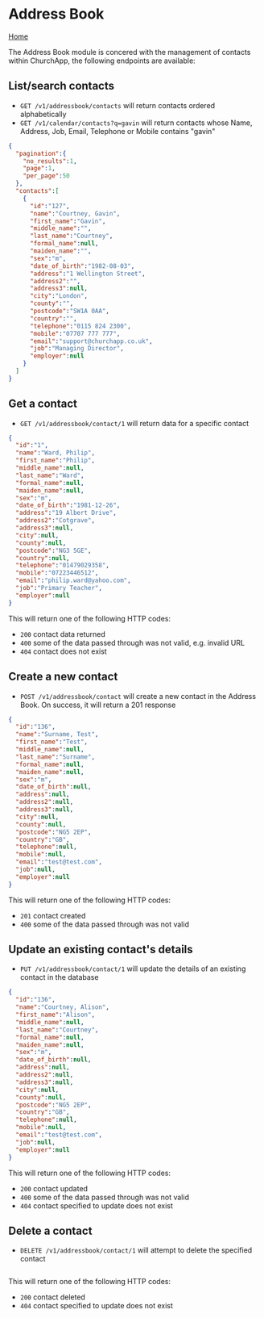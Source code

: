 # Address Book

[Home](https://github.com/ChurchApp/churchapp-api)

The Address Book module is concered with the management of contacts within ChurchApp, the following endpoints are available:

## List/search contacts

* `GET /v1/addressbook/contacts` will return contacts ordered alphabetically
* `GET /v1/calendar/contacts?q=gavin` will return contacts whose Name, Address, Job, Email, Telephone or Mobile contains "gavin"

```json
{
  "pagination":{
    "no_results":1,
    "page":1,
    "per_page":50
  },
  "contacts":[
    {
      "id":"127",
      "name":"Courtney, Gavin",
      "first_name":"Gavin",
      "middle_name":"",
      "last_name":"Courtney",
      "formal_name":null,
      "maiden_name":"",
      "sex":"m",
      "date_of_birth":"1982-08-03",
      "address":"1 Wellington Street",
      "address2":"",
      "address3":null,
      "city":"London",
      "county":"",
      "postcode":"SW1A 0AA",
      "country":"",
      "telephone":"0115 824 2300",
      "mobile":"07707 777 777",
      "email":"support@churchapp.co.uk",
      "job":"Managing Director",
      "employer":null
    }
  ]
}
```


## Get a contact

* `GET /v1/addressbook/contact/1` will return data for a specific contact

```json
{
  "id":"1",
  "name":"Ward, Philip",
  "first_name":"Philip",
  "middle_name":null,
  "last_name":"Ward",
  "formal_name":null,
  "maiden_name":null,
  "sex":"m",
  "date_of_birth":"1981-12-26",
  "address":"19 Albert Drive",
  "address2":"Cotgrave",
  "address3":null,
  "city":null,
  "county":null,
  "postcode":"NG3 5GE",
  "country":null,
  "telephone":"01479029358",
  "mobile":"07223446512",
  "email":"philip.ward@yahoo.com",
  "job":"Primary Teacher",
  "employer":null
}
```

This will return one of the following HTTP codes:

* `200` contact data returned
* `400` some of the data passed through was not valid, e.g. invalid URL
* `404` contact does not exist

## Create a new contact

* `POST /v1/addressbook/contact` will create a new contact in the Address Book. On success, it will return a 201 response

```json
{
  "id":"136",
  "name":"Surname, Test",
  "first_name":"Test",
  "middle_name":null,
  "last_name":"Surname",
  "formal_name":null,
  "maiden_name":null,
  "sex":"m",
  "date_of_birth":null,
  "address":null,
  "address2":null,
  "address3":null,
  "city":null,
  "county":null,
  "postcode":"NG5 2EP",
  "country":"GB",
  "telephone":null,
  "mobile":null,
  "email":"test@test.com",
  "job":null,
  "employer":null
}
```

This will return one of the following HTTP codes:

* `201` contact created
* `400` some of the data passed through was not valid

## Update an existing contact's details

* `PUT /v1/addressbook/contact/1` will update the details of an existing contact in the database

```json
{
  "id":"136",
  "name":"Courtney, Alison",
  "first_name":"Alison",
  "middle_name":null,
  "last_name":"Courtney",
  "formal_name":null,
  "maiden_name":null,
  "sex":"m",
  "date_of_birth":null,
  "address":null,
  "address2":null,
  "address3":null,
  "city":null,
  "county":null,
  "postcode":"NG5 2EP",
  "country":"GB",
  "telephone":null,
  "mobile":null,
  "email":"test@test.com",
  "job":null,
  "employer":null
}
```

This will return one of the following HTTP codes:

* `200` contact updated
* `400` some of the data passed through was not valid
* `404` contact specified to update does not exist

## Delete a contact

* `DELETE /v1/addressbook/contact/1` will attempt to delete the specified contact

```json

```

This will return one of the following HTTP codes:

* `200` contact deleted
* `404` contact specified to update does not exist
